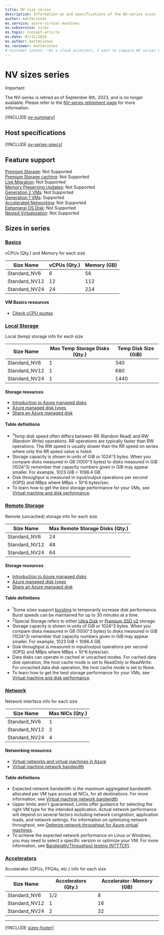```yaml
---
title: NV size series
description: Information on and specifications of the NV-series sizes
author: mattmcinnes
ms.service: azure-virtual-machines
ms.subservice: sizes
ms.topic: concept-article
ms.date: 07/31/2024
ms.author: mattmcinnes
ms.reviewer: mattmcinnes
# Customer intent: "As a cloud architect, I want to compare NV series VM sizes and specifications, so that I can select the optimal configuration for my workloads requiring GPU support and specific memory and network performance."
---
```


# NV sizes series

> [!IMPORTANT]
> The NV-series is retired as of September 6th, 2023, and is no longer available. Please refer to the [NV-series retirement page](/azure/virtual-machines/sizes/retirement/nv-series-retirement) for more information. 

[!INCLUDE [nv-summary](./includes/nv-series-summary.md)]

## Host specifications
[!INCLUDE [nv-series-specs](./includes/nv-series-specs.md)]

## Feature support
[Premium Storage](../../premium-storage-performance.md): Not Supported <br>[Premium Storage caching](../../premium-storage-performance.md): Not Supported <br>[Live Migration](../../maintenance-and-updates.md): Not Supported <br>[Memory Preserving Updates](../../maintenance-and-updates.md): Not Supported <br>[Generation 2 VMs](../../generation-2.md): Not Supported <br>[Generation 1 VMs](../../generation-2.md): Supported <br>[Accelerated Networking](/azure/virtual-network/create-vm-accelerated-networking-cli): Not Supported <br>[Ephemeral OS Disk](../../ephemeral-os-disks.md): Not Supported <br>[Nested Virtualization](/virtualization/hyper-v-on-windows/user-guide/nested-virtualization): Not Supported <br>

## Sizes in series

### [Basics](#tab/sizebasic)

vCPUs (Qty.) and Memory for each size

| Size Name | vCPUs (Qty.) | Memory (GB) |
| --- | --- | --- |
| Standard_NV6 | 6 | 56 |
| Standard_NV12 | 12 | 112 |
| Standard_NV24 | 24 | 224 |

#### VM Basics resources
- [Check vCPU quotas](../../../virtual-machines/quotas.md)

### [Local Storage](#tab/sizestoragelocal)

Local (temp) storage info for each size

| Size Name | Max Temp Storage Disks (Qty.) | Temp Disk Size (GiB) |
| --- | --- | --- |
| Standard_NV6 | 1 | 340 |
| Standard_NV12 | 1 | 680 |
| Standard_NV24 | 1 | 1440 |

#### Storage resources
- [Introduction to Azure managed disks](../../../virtual-machines/managed-disks-overview.md)
- [Azure managed disk types](../../../virtual-machines/disks-types.md)
- [Share an Azure managed disk](../../../virtual-machines/disks-shared.md)

#### Table definitions
- <sup>1</sup>Temp disk speed often differs between RR (Random Read) and RW (Random Write) operations. RR operations are typically faster than RW operations. The RW speed is usually slower than the RR speed on series where only the RR speed value is listed.
- Storage capacity is shown in units of GiB or 1024^3 bytes. When you compare disks measured in GB (1000^3 bytes) to disks measured in GiB (1024^3) remember that capacity numbers given in GiB may appear smaller. For example, 1023 GiB = 1098.4 GB.
- Disk throughput is measured in input/output operations per second (IOPS) and MBps where MBps = 10^6 bytes/sec.
- To learn how to get the best storage performance for your VMs, see [Virtual machine and disk performance](../../../virtual-machines/disks-performance.md).

### [Remote Storage](#tab/sizestorageremote)

Remote (uncached) storage info for each size

| Size Name | Max Remote Storage Disks (Qty.) |
| --- | --- |
| Standard_NV6 | 24 |
| Standard_NV12 | 48 |
| Standard_NV24 | 64 |

#### Storage resources
- [Introduction to Azure managed disks](../../../virtual-machines/managed-disks-overview.md)
- [Azure managed disk types](../../../virtual-machines/disks-types.md)
- [Share an Azure managed disk](../../../virtual-machines/disks-shared.md)

#### Table definitions
- <sup>1</sup>Some sizes support [bursting](../../disk-bursting.md) to temporarily increase disk performance. Burst speeds can be maintained for up to 30 minutes at a time.
- <sup>2</sup>Special Storage refers to either [Ultra Disk](../../../virtual-machines/disks-enable-ultra-ssd.md) or [Premium SSD v2](../../../virtual-machines/disks-deploy-premium-v2.md) storage.
- Storage capacity is shown in units of GiB or 1024^3 bytes. When you compare disks measured in GB (1000^3 bytes) to disks measured in GiB (1024^3) remember that capacity numbers given in GiB may appear smaller. For example, 1023 GiB = 1098.4 GB.
- Disk throughput is measured in input/output operations per second (IOPS) and MBps where MBps = 10^6 bytes/sec.
- Data disks can operate in cached or uncached modes. For cached data disk operation, the host cache mode is set to ReadOnly or ReadWrite. For uncached data disk operation, the host cache mode is set to None.
- To learn how to get the best storage performance for your VMs, see [Virtual machine and disk performance](../../../virtual-machines/disks-performance.md).


### [Network](#tab/sizenetwork)

Network interface info for each size

| Size Name | Max NICs (Qty.) |
| --- | --- |
| Standard_NV6 | 1 |
| Standard_NV12 | 2 |
| Standard_NV24 | 4 |

#### Networking resources
- [Virtual networks and virtual machines in Azure](/azure/virtual-network/network-overview)
- [Virtual machine network bandwidth](/azure/virtual-network/virtual-machine-network-throughput)

#### Table definitions
- Expected network bandwidth is the maximum aggregated bandwidth allocated per VM type across all NICs, for all destinations. For more information, see [Virtual machine network bandwidth](/azure/virtual-network/virtual-machine-network-throughput)
- Upper limits aren't guaranteed. Limits offer guidance for selecting the right VM type for the intended application. Actual network performance will depend on several factors including network congestion, application loads, and network settings. For information on optimizing network throughput, see [Optimize network throughput for Azure virtual machines](/azure/virtual-network/virtual-network-optimize-network-bandwidth). 
-  To achieve the expected network performance on Linux or Windows, you may need to select a specific version or optimize your VM. For more information, see [Bandwidth/Throughput testing (NTTTCP)](/azure/virtual-network/virtual-network-bandwidth-testing).

### [Accelerators](#tab/sizeaccelerators)

Accelerator (GPUs, FPGAs, etc.) info for each size

| Size Name | Accelerators (Qty.) | Accelerator-Memory (GB) |
| --- | --- | --- |
| Standard_NV6 | 1/2 | 8 |
| Standard_NV12 | 1 | 16 |
| Standard_NV24 | 2 | 32 |

---

[!INCLUDE [sizes-footer](../includes/sizes-footer.md)]
